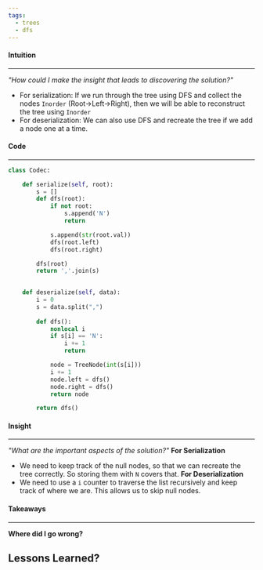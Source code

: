 ```yaml
---
tags:
  - trees
  - dfs
---
```

#### Intuition
---
_"How could I make the insight that leads to discovering the solution?"_
- For serialization: If we run through the tree using DFS and collect the nodes `Inorder` (Root->Left->Right), then we will be able to reconstruct the tree using `Inorder`
- For deserialization: We can also use DFS and recreate the tree if we add a node one at a time.
#### Code
---

```python
class Codec:

    def serialize(self, root):
        s = []
        def dfs(root):
            if not root:
                s.append('N')
                return

            s.append(str(root.val))
            dfs(root.left)
            dfs(root.right)

        dfs(root)
        return ','.join(s)
        

    def deserialize(self, data):
        i = 0
        s = data.split(",")
        
        def dfs():
            nonlocal i 
            if s[i] == 'N':
                i += 1
                return 

            node = TreeNode(int(s[i]))
            i += 1
            node.left = dfs()
            node.right = dfs()
            return node

        return dfs() 
```

#### Insight  
---
_"What are the important aspects of the solution?"_
**For Serialization**
- We need to keep track of the null nodes, so that we can recreate the tree correctly. So storing them with `N` covers that.
**For Deserialization**
- We need to use a `i` counter to traverse the list recursively and keep track of where we are. This allows us to skip null nodes.

#### Takeaways
---
**Where did I go wrong?**

**Lessons Learned?**
- 